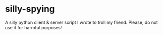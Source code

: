 # silly-spying
A silly python client &amp; server script I wrote to troll my friend. Please, do not use it for harmful purposes!
